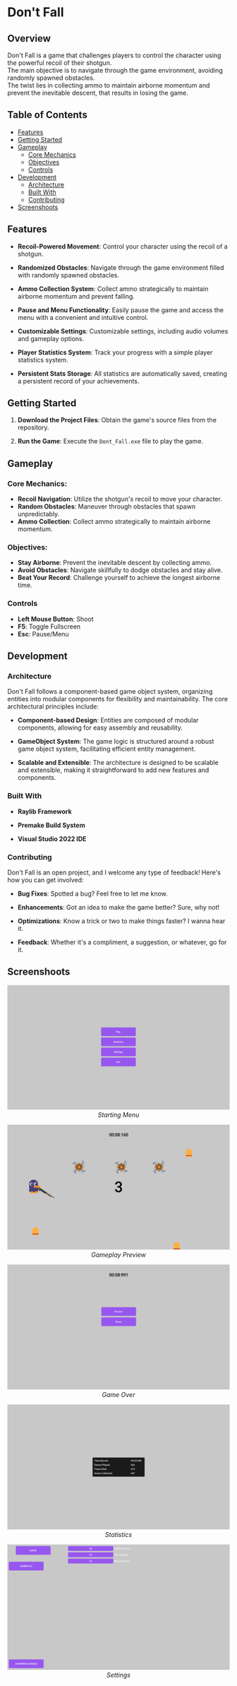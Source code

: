 # Don't Fall

## Overview
Don't Fall is a game that challenges players to control the character using the powerful recoil of their shotgun.  
The main objective is to navigate through the game environment, avoiding randomly spawned obstacles.  
The twist lies in collecting ammo to maintain airborne momentum and prevent the inevitable descent, that results in losing the game.

## Table of Contents
- [Features](#features)
- [Getting Started](#getting-started)
- [Gameplay](#gameplay)
  - [Core Mechanics](#core-mechanics)
  - [Objectives](#objectives)
  - [Controls](#controls)
- [Development](#development)
  - [Architecture](#architecture)
  - [Built With](#built-with)
  - [Contributing](#contributing)
- [Screenshoots](#screenshoots)

## Features
- **Recoil-Powered Movement**: Control your character using the recoil of a shotgun.

- **Randomized Obstacles**: Navigate through the game environment filled with randomly spawned obstacles.

- **Ammo Collection System**: Collect ammo strategically to maintain airborne momentum and prevent falling.

- **Pause and Menu Functionality**: Easily pause the game and access the menu with a convenient and intuitive control.

- **Customizable Settings**: Customizable settings, including audio volumes and gameplay options.

- **Player Statistics System**: Track your progress with a simple player statistics system.

- **Persistent Stats Storage**: All statistics are automatically saved, creating a persistent record of your achievements.

## Getting Started
1. **Download the Project Files**: Obtain the game's source files from the repository.

2. **Run the Game**: Execute the `Dont_Fall.exe` file to play the game.

## Gameplay
### Core Mechanics:
- **Recoil Navigation**: Utilize the shotgun's recoil to move your character.
- **Random Obstacles**: Maneuver through obstacles that spawn unpredictably.
- **Ammo Collection**: Collect ammo strategically to maintain airborne momentum.

### Objectives:
- **Stay Airborne**: Prevent the inevitable descent by collecting ammo.
- **Avoid Obstacles**: Navigate skillfully to dodge obstacles and stay alive.
- **Beat Your Record**: Challenge yourself to achieve the longest airborne time.

### Controls
- **Left Mouse Button**: Shoot
- **F5**: Toggle Fullscreen
- **Esc**: Pause/Menu

## Development
### Architecture
Don't Fall follows a component-based game object system, organizing entities into modular components for flexibility and maintainability. The core architectural principles include:

- **Component-based Design**: Entities are composed of modular components, allowing for easy assembly and reusability.
    
- **GameObject System**: The game logic is structured around a robust game object system, facilitating efficient entity management.
    
- **Scalable and Extensible**: The architecture is designed to be scalable and extensible, making it straightforward to add new features and components.  

### Built With
- **Raylib Framework**

- **Premake Build System**

- **Visual Studio 2022 IDE**

### Contributing
Don't Fall is an open project, and I welcome any type of feedback! Here's how you can get involved:

- **Bug Fixes**: Spotted a bug? Feel free to let me know.
  
- **Enhancements**: Got an idea to make the game better? Sure, why not!

- **Optimizations**: Know a trick or two to make things faster? I wanna hear it.

- **Feedback**: Whether it's a compliment, a suggestion, or whatever, go for it.

## Screenshoots
<p align="center">
  <img src="Screenshots/MainMenu.png" alt="Screenshot 1">
  <br>
  <em>Starting Menu</em>
</p>

<p align="center">
  <img src="Screenshots/Gameplay.png" alt="Screenshot 2">
  <br>
  <em>Gameplay Preview</em>
</p>

<p align="center">
  <img src="Screenshots/GameOverMenu.png" alt="Screenshot 3">
  <br>
  <em>Game Over</em>
</p>

<p align="center">
  <img src="Screenshots/StatsMenu.png" alt="Screenshot 4">
  <br>
  <em>Statistics</em>
</p>

<p align="center">
  <img src="Screenshots/SettingsMenu.png" alt="Screenshot 5">
  <br>
  <em>Settings</em>
</p>
